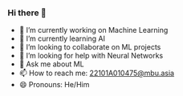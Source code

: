 ### Hi there 👋

<!--
**SREESAIARJUN/SREESAIARJUN** is a ✨ _special_ ✨ repository because its `README.md` (this file) appears on your GitHub profile.

Here are some ideas to get you started:
-->
- 🔭 I’m currently working on Machine Learning
- 🌱 I’m currently learning AI
- 👯 I’m looking to collaborate on ML projects
- 🤔 I’m looking for help with Neural Networks
- 💬 Ask me about ML
- 📫 How to reach me: 22101A010475@mbu.asia
- 😄 Pronouns: He/Him
